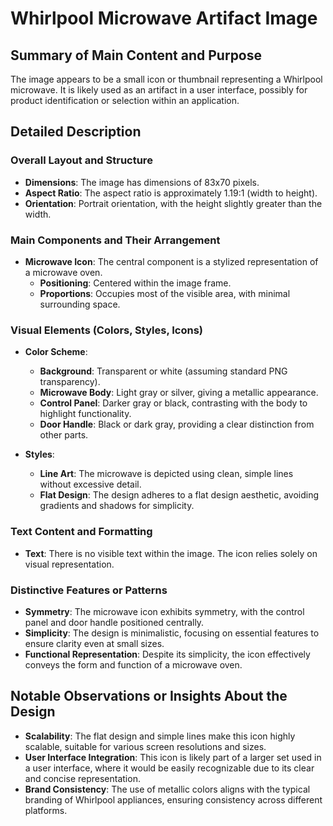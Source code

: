 # Whirlpool Microwave Artifact Image

## Summary of Main Content and Purpose
The image appears to be a small icon or thumbnail representing a Whirlpool microwave. It is likely used as an artifact in a user interface, possibly for product identification or selection within an application.

## Detailed Description

### Overall Layout and Structure
- **Dimensions**: The image has dimensions of 83x70 pixels.
- **Aspect Ratio**: The aspect ratio is approximately 1.19:1 (width to height).
- **Orientation**: Portrait orientation, with the height slightly greater than the width.

### Main Components and Their Arrangement
- **Microwave Icon**: The central component is a stylized representation of a microwave oven.
  - **Positioning**: Centered within the image frame.
  - **Proportions**: Occupies most of the visible area, with minimal surrounding space.

### Visual Elements (Colors, Styles, Icons)
- **Color Scheme**:
  - **Background**: Transparent or white (assuming standard PNG transparency).
  - **Microwave Body**: Light gray or silver, giving a metallic appearance.
  - **Control Panel**: Darker gray or black, contrasting with the body to highlight functionality.
  - **Door Handle**: Black or dark gray, providing a clear distinction from other parts.

- **Styles**:
  - **Line Art**: The microwave is depicted using clean, simple lines without excessive detail.
  - **Flat Design**: The design adheres to a flat design aesthetic, avoiding gradients and shadows for simplicity.

### Text Content and Formatting
- **Text**: There is no visible text within the image. The icon relies solely on visual representation.

### Distinctive Features or Patterns
- **Symmetry**: The microwave icon exhibits symmetry, with the control panel and door handle positioned centrally.
- **Simplicity**: The design is minimalistic, focusing on essential features to ensure clarity even at small sizes.
- **Functional Representation**: Despite its simplicity, the icon effectively conveys the form and function of a microwave oven.

## Notable Observations or Insights About the Design
- **Scalability**: The flat design and simple lines make this icon highly scalable, suitable for various screen resolutions and sizes.
- **User Interface Integration**: This icon is likely part of a larger set used in a user interface, where it would be easily recognizable due to its clear and concise representation.
- **Brand Consistency**: The use of metallic colors aligns with the typical branding of Whirlpool appliances, ensuring consistency across different platforms.